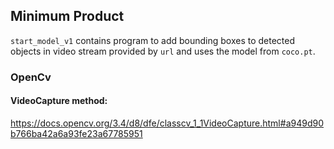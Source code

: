 ## Minimum Product
`start_model_v1` contains program to add bounding boxes to detected objects in video stream provided by `url` and uses the model from `coco.pt`.

### OpenCv

#### VideoCapture method:
https://docs.opencv.org/3.4/d8/dfe/classcv_1_1VideoCapture.html#a949d90b766ba42a6a93fe23a67785951

